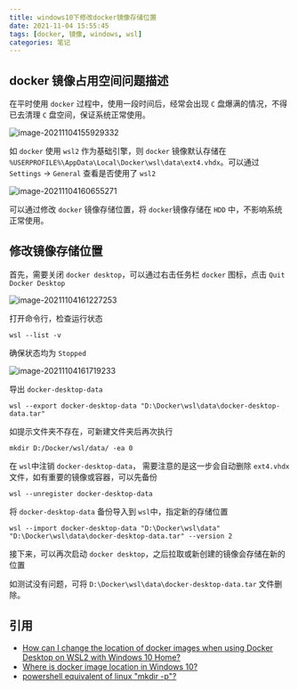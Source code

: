 ```yaml
---
title: windows10下修改docker镜像存储位置
date: 2021-11-04 15:55:45
tags: [docker, 镜像, windows, wsl]
categories: 笔记
---
```


## docker 镜像占用空间问题描述

在平时使用 `docker` 过程中，使用一段时间后，经常会出现 `C` 盘爆满的情况，不得已去清理 `C` 盘空间，保证系统正常使用。

![image-20211104155929332](https://cdn.jsdelivr.net/gh/KJohn2q/John-s-figure-bed/image/202111041559044.png)

如 `docker`  使用 `wsl2` 作为基础引擎，则 `docker` 镜像默认存储在 `%USERPROFILE%\AppData\Local\Docker\wsl\data\ext4.vhdx`。可以通过 `Settings` -> `General` 查看是否使用了 `wsl2`

![image-20211104160655271](https://cdn.jsdelivr.net/gh/KJohn2q/John-s-figure-bed/image/202111041606488.png)

可以通过修改 `docker` 镜像存储位置，将 `docker`镜像存储在 `HDD` 中，不影响系统正常使用。

## 修改镜像存储位置

首先，需要关闭 `docker desktop`，可以通过右击任务栏  `docker` 图标，点击 `Quit Docker Desktop `

![image-20211104161227253](https://cdn.jsdelivr.net/gh/KJohn2q/John-s-figure-bed/image/202111041612312.png)

打开命令行，检查运行状态

``` 
wsl --list -v
```

确保状态均为 `Stopped`

![image-20211104161719233](https://cdn.jsdelivr.net/gh/KJohn2q/John-s-figure-bed/image/202111041617285.png)

导出 `docker-desktop-data` 

```
wsl --export docker-desktop-data "D:\Docker\wsl\data\docker-desktop-data.tar"
```

如提示文件夹不存在，可新建文件夹后再次执行

```
mkdir D:/Docker/wsl/data/ -ea 0
```

在 `wsl`中注销 `docker-desktop-data`， 需要注意的是这一步会自动删除 `ext4.vhdx` 文件，如有重要的镜像或容器，可以先备份

```
wsl --unregister docker-desktop-data
```

将 `docker-desktop-data` 备份导入到  `wsl`中，指定新的存储位置

```
wsl --import docker-desktop-data "D:\Docker\wsl\data" "D:\Docker\wsl\data\docker-desktop-data.tar" --version 2
```

接下来，可以再次启动 `docker desktop`，之后拉取或新创建的镜像会存储在新的位置

如测试没有问题，可将 `D:\Docker\wsl\data\docker-desktop-data.tar` 文件删除。

## 引用

* [How can I change the location of docker images when using Docker Desktop on WSL2 with Windows 10 Home?](https://stackoverflow.com/questions/62441307/how-can-i-change-the-location-of-docker-images-when-using-docker-desktop-on-wsl2)
* [Where is docker image location in Windows 10?](https://stackoverflow.com/questions/42250222/where-is-docker-image-location-in-windows-10)
* [powershell equivalent of linux "mkdir -p"?](https://stackoverflow.com/questions/47357135/powershell-equivalent-of-linux-mkdir-p)